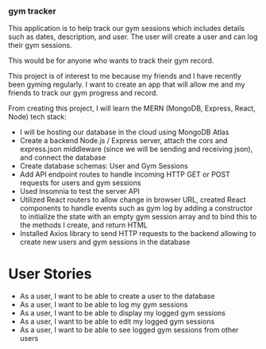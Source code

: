 ### gym tracker
This application is to help track our gym sessions which includes details such as dates, description, and user. The user will create a user and can log their gym sessions. 

This would be for anyone who wants to track their gym record.

This project is of interest to me because my friends and I have recently been gyming regularly. I want to create an app that will allow me and my friends to track our gym progress and record.

From creating this project, I will learn the MERN (MongoDB, Express, React, Node) tech stack: 
- I will be hosting our database in the cloud using MongoDB Atlas
- Create a backend Node.js / Express server, attach the cors and express.json middleware (since we will be sending and receiving json), and connect the database
- Create database schemas: User and Gym Sessions
- Add API endpoint routes to handle incoming HTTP GET or POST requests for users and gym sessions
- Used Insomnia to test the server API
- Utilized React routers to allow change in browser URL, created React components to handle events such as gym log by adding a constructor to initialize the state with an empty gym session array and to bind this to the methods I create, and return HTML
- Installed Axios library to send HTTP requests to the backend allowing to create new users and gym sessions in the database

# User Stories
- As a user, I want to be able to create a user to the database
- As a user, I want to be able to log my gym sessions
- As a user, I want to be able to display my logged gym sessions
- As a user, I want to be able to edit my logged gym sessions
- As a user, I want to be able to see logged gym sessions from other users





